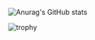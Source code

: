 ![Anurag's GitHub stats](https://github-readme-stats.vercel.app/api?username=Daichi-appy&show_icons=true&theme=radical)


![trophy](https://github-profile-trophy.vercel.app/?username=Daichi-appy&theme=onedark&row=2&column=3)

